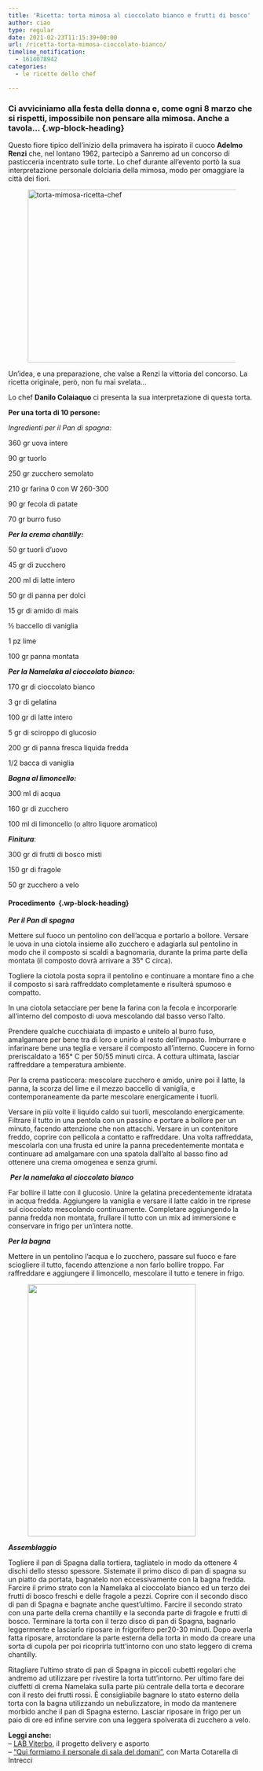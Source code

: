 ```yaml
---
title: 'Ricetta: torta mimosa al cioccolato bianco e frutti di bosco'
author: ciao
type: regular
date: 2021-02-23T11:15:39+00:00
url: /ricetta-torta-mimosa-cioccolato-bianco/
timeline_notification:
  - 1614078942
categories:
  - le ricette dello chef

---
```

### Ci avviciniamo alla festa della donna e, come ogni 8 marzo che si rispetti, impossibile non pensare alla mimosa. Anche a tavola&#8230; {.wp-block-heading}

Questo fiore tipico dell’inizio della primavera ha ispirato il cuoco **Adelmo Renzi** che, nel lontano 1962, partecipò a Sanremo ad un concorso di pasticceria incentrato sulle torte. Lo chef durante all&#8217;evento portò la sua interpretazione personale dolciaria della mimosa, modo per omaggiare la città dei fiori. 

<div class="wp-block-image">
  <figure class="aligncenter size-large is-resized"><img loading="lazy" decoding="async" src="images/wp-content/uploads/2021/02/torta-mimosa.jpg" alt="torta-mimosa-ricetta-chef" class="wp-image-2035" width="529" height="352" /></figure>
</div>

Un&#8217;idea, e una preparazione, che valse a Renzi la vittoria del concorso. La ricetta originale, però, non fu mai svelata&#8230;

Lo chef **Danilo Colaiaquo** ci presenta la sua interpretazione di questa torta.

**Per una torta di 10 persone:**

_Ingredienti per il Pan di spagna:_

360 gr uova intere

90 gr tuorlo

250 gr zucchero semolato

210 gr farina 0 con W 260-300

90 gr fecola di patate

70 gr burro fuso

_**Per la crema chantilly:**_

50 gr tuorli d&#8217;uovo

45 gr di zucchero

200 ml di latte intero

50 gr di panna per dolci

15 gr di amido di mais

½ baccello di vaniglia

1 pz lime

100 gr panna montata

_**Per la Namelaka al cioccolato bianco:**_

170 gr di cioccolato bianco&nbsp;

3 gr di gelatina

100 gr di latte intero

5 gr di sciroppo di glucosio

200 gr di panna fresca liquida fredda

1/2 bacca di vaniglia

**_Bagna al limoncello:_**

300 ml di acqua

160 gr di zucchero

100 ml di limoncello (o altro liquore aromatico)

**_Finitura_**:

300 gr di frutti di bosco misti

150 gr di fragole

50 gr zucchero a velo

#### Procedimento&nbsp; {.wp-block-heading}

**_Per il Pan di spagna_**

Mettere sul fuoco un pentolino con dell’acqua e portarlo a bollore. Versare le uova in una ciotola insieme allo zucchero e adagiarla sul pentolino in modo che il composto si scaldi a bagnomaria, durante la prima parte della montata (il composto dovrà arrivare a 35° C circa).

Togliere la ciotola posta sopra il pentolino e continuare a montare fino a che il composto si sarà raffreddato completamente e risulterà spumoso e compatto.

In una ciotola setacciare per bene la farina con la fecola e incorporarle all’interno del composto di uova mescolando dal basso verso l’alto.

Prendere qualche cucchiaiata di impasto e unitelo al burro fuso, amalgamare per bene tra di loro e unirlo al resto dell’impasto. Imburrare e infarinare bene una teglia e versare il composto all’interno. Cuocere in forno preriscaldato a 165° C per 50/55 minuti circa. A cottura ultimata, lasciar raffreddare a temperatura ambiente.

Per la crema pasticcera: mescolare zucchero e amido, unire poi il latte, la panna, la scorza del lime e il mezzo baccello di vaniglia, e contemporaneamente da parte mescolare energicamente i tuorli.

Versare in più volte il liquido caldo sui tuorli, mescolando energicamente. Filtrare il tutto in una pentola con un passino e portare a bollore per un minuto, facendo attenzione che non attacchi. Versare in un contenitore freddo, coprire con pellicola a contatto e raffreddare. Una volta raffreddata, mescolarla con una frusta ed unire la panna precedentemente montata e continuare ad amalgamare con una spatola dall&#8217;alto al basso fino ad ottenere una crema omogenea e senza grumi.&nbsp;

&nbsp;**_Per la namelaka al cioccolato bianco_**

Far bollire il latte con il glucosio. Unire la gelatina precedentemente idratata in acqua fredda. Aggiungere la vaniglia e versare il latte caldo in tre riprese sul cioccolato mescolando continuamente. Completare aggiungendo la panna fredda non montata, frullare il tutto con un mix ad immersione e conservare in frigo per un&#8217;intera notte.

**_Per la bagna_**

Mettere in un pentolino l&#8217;acqua e lo zucchero, passare sul fuoco e fare sciogliere il tutto, facendo attenzione a non farlo bollire troppo. Far raffreddare e aggiungere il limoncello, mescolare il tutto e tenere in frigo.

<div class="wp-block-image">
  <figure class="alignleft size-large is-resized"><img loading="lazy" decoding="async" src="images/wp-content/uploads/2021/02/torta-mimosa-ricetta-chef.jpg?w=683" alt="" class="wp-image-2037" width="342" height="513" /></figure>
</div>

**_Assemblaggio_**

Togliere il pan di Spagna dalla tortiera, tagliatelo in modo da ottenere 4 dischi dello stesso spessore. Sistemate il primo disco di pan di spagna su un piatto da portata, bagnatelo non eccessivamente con la bagna fredda. Farcire il primo strato con la Namelaka al cioccolato bianco ed un terzo dei frutti di bosco freschi e delle fragole a pezzi. Coprire con il secondo disco di pan di Spagna e bagnate anche quest&#8217;ultimo. Farcire il secondo strato con una parte della crema chantilly e la seconda parte di fragole e frutti di bosco. Terminare la torta con il terzo disco di pan di Spagna, bagnarlo leggermente e lasciarlo riposare in frigorifero per20-30 minuti. Dopo averla fatta riposare, arrotondare la parte esterna della torta in modo da creare una sorta di cupola per poi ricoprirla tutt&#8217;intorno con uno stato leggero di crema chantilly. 

Ritagliare l&#8217;ultimo strato di pan di Spagna in piccoli cubetti regolari che andremo ad utilizzare per rivestire la torta tutt&#8217;intorno. Per ultimo fare dei ciuffetti di crema Namelaka sulla parte più centrale della torta e decorare con il resto dei frutti rossi. È consigliabile bagnare lo stato esterno della torta con la bagna utilizzando un nebulizzatore, in modo da mantenere morbido anche il pan di Spagna esterno. Lasciar riposare in frigo per un paio di ore ed infine servire con una leggera spolverata di zucchero a velo.

**Leggi anche:**  
&#8211; <a href="https://aleepepe.com/2021/02/14/delivery-asporto-lab-viterbo/" target="_blank" rel="noreferrer noopener">LAB Viterbo</a>, il progetto delivery e asporto  
&#8211; <a href="https://aleepepe.com/2021/02/02/intervista-marta-cotarella-intrecci/" target="_blank" rel="noreferrer noopener">&#8220;Qui formiamo il personale di sala del domani&#8221;</a>, con Marta Cotarella di Intrecci